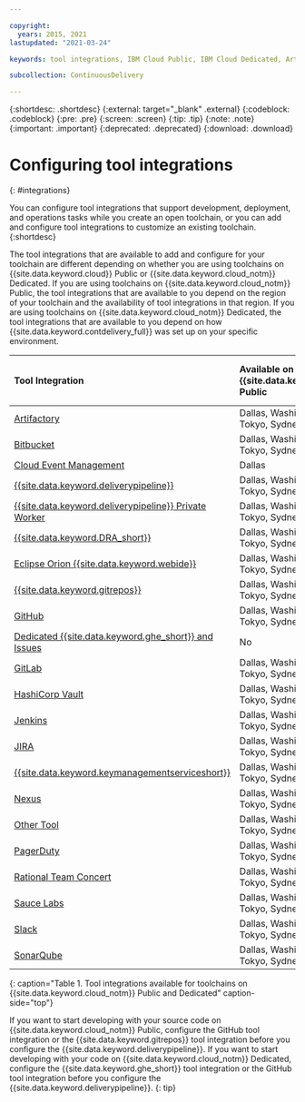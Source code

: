 ```yaml
---

copyright:
  years: 2015, 2021
lastupdated: "2021-03-24"

keywords: tool integrations, IBM Cloud Public, IBM Cloud Dedicated, Artifactory, Bitbucket, Cloud Event Management, Delivery Pipeline, DevOps Insights, Delivery Pipeline Private Worker, Eclipse Orion Web IDE, Git Repos and Issue Tracking, GitHub, Dedicated GitHub Enterprise and Issues, GitLab, Hashicorp Vault, Jenkins, JIRA, Key Protect, Nexus, Custom Tool, PagerDuty, Rational Team Concert, Sauce Labs, Slack, SonarQube

subcollection: ContinuousDelivery

---
```


{:shortdesc: .shortdesc}
{:external: target="_blank" .external}
{:codeblock: .codeblock}
{:pre: .pre}
{:screen: .screen}
{:tip: .tip}
{:note: .note}
{:important: .important}
{:deprecated: .deprecated}
{:download: .download}   

# Configuring tool integrations
{: #integrations}

You can configure tool integrations that support development, deployment, and operations tasks while you create an open toolchain, or you can add and configure tool integrations to customize an existing toolchain.  
{:shortdesc}

The tool integrations that are available to add and configure for your toolchain are different depending on whether you are using toolchains on {{site.data.keyword.cloud}} Public or {{site.data.keyword.cloud_notm}} Dedicated. If you are using toolchains on {{site.data.keyword.cloud_notm}} Public, the tool integrations that are available to you depend on the region of your toolchain and the availability of tool integrations in that region. If you are using toolchains on {{site.data.keyword.cloud_notm}} Dedicated, the tool integrations that are available to you depend on how {{site.data.keyword.contdelivery_full}} was set up on your specific environment.

|Tool Integration |Available on {{site.data.keyword.cloud_notm}} Public	|Available on {{site.data.keyword.cloud_notm}} Dedicated (Environment Dependent)|
|:----------|:------------------------------|:------------------|
|[Artifactory](/docs/services/ContinuousDelivery?topic=ContinuousDelivery-artifactory)		|Dallas, Washington, Frankfurt, Tokyo, Sydney, London		|Yes		|
|[Bitbucket](/docs/services/ContinuousDelivery?topic=ContinuousDelivery-bitbucket)		|Dallas, Washington, Frankfurt, Tokyo, Sydney, London		|No		|
|[Cloud Event Management](/docs/services/ContinuousDelivery?topic=ContinuousDelivery-cloudeventmanagement)		|Dallas		|No		|
|[{{site.data.keyword.deliverypipeline}}](/docs/services/ContinuousDelivery?topic=ContinuousDelivery-deliverypipeline) 		|Dallas, Washington, Frankfurt, Tokyo, Sydney, London	   	|Yes  		|
|[{{site.data.keyword.deliverypipeline}} Private Worker](/docs/services/ContinuousDelivery?topic=ContinuousDelivery-privateworker)			|Dallas, Washington, Frankfurt, Tokyo, Sydney, London		|No		|
|[{{site.data.keyword.DRA_short}}](/docs/services/ContinuousDelivery?topic=ContinuousDelivery-dra)		|Dallas, Washington, Frankfurt, Tokyo, Sydney, London		|No			|
|[Eclipse Orion {{site.data.keyword.webide}}](/docs/services/ContinuousDelivery?topic=ContinuousDelivery-webide)		|Dallas, Washington, Frankfurt, Tokyo, Sydney, London		|Yes			|
|[{{site.data.keyword.gitrepos}}](/docs/services/ContinuousDelivery?topic=ContinuousDelivery-grit)	|Dallas, Washington, Frankfurt, Tokyo, Sydney, London		|No		|
|[GitHub](/docs/services/ContinuousDelivery?topic=ContinuousDelivery-github)		|Dallas, Washington, Frankfurt, Tokyo, Sydney, London		|Yes		|
|[Dedicated {{site.data.keyword.ghe_short}} and Issues](/docs/services/ContinuousDelivery?topic=ContinuousDelivery-configghe)			|No		|Yes		|
|[GitLab](/docs/services/ContinuousDelivery?topic=ContinuousDelivery-gitlab)		|Dallas, Washington, Frankfurt, Tokyo, Sydney, London		|No		|
|[HashiCorp Vault](/docs/services/ContinuousDelivery?topic=ContinuousDelivery-hashicorpvault)		|Dallas, Washington, Frankfurt, Tokyo, Sydney, London		|Yes		|
|[Jenkins](/docs/services/ContinuousDelivery?topic=ContinuousDelivery-jenkins)	|Dallas, Washington, Frankfurt, Tokyo, Sydney, London		|Yes		|
|[JIRA](/docs/services/ContinuousDelivery?topic=ContinuousDelivery-jira)		|Dallas, Washington, Frankfurt, Tokyo, Sydney, London		|Yes		|
|[{{site.data.keyword.keymanagementserviceshort}}](/docs/services/ContinuousDelivery?topic=ContinuousDelivery-keyprotect)		|Dallas, Washington, Frankfurt, Tokyo, Sydney, London		|Yes		|
|[Nexus](/docs/services/ContinuousDelivery?topic=ContinuousDelivery-nexus)			|Dallas, Washington, Frankfurt, Tokyo, Sydney, London		|Yes		|
|[Other Tool](/docs/services/ContinuousDelivery?topic=ContinuousDelivery-othertool)			|Dallas, Washington, Frankfurt, Tokyo, Sydney, London		|Yes		|
|[PagerDuty](/docs/services/ContinuousDelivery?topic=ContinuousDelivery-pagerduty)			|Dallas, Washington, Frankfurt, Tokyo, Sydney, London		|Yes		|
|[Rational Team Concert](/docs/services/ContinuousDelivery?topic=ContinuousDelivery-rationalteamconcert)		|Dallas, Washington, Frankfurt, Tokyo, Sydney, London		|Yes		|
|[Sauce Labs](/docs/services/ContinuousDelivery?topic=ContinuousDelivery-saucelabs)		|Dallas, Washington, Frankfurt, Tokyo, Sydney, London		|No		|
|[Slack](/docs/services/ContinuousDelivery?topic=ContinuousDelivery-slack)		|Dallas, Washington, Frankfurt, Tokyo, Sydney, London		|Yes		|
|[SonarQube](/docs/services/ContinuousDelivery?topic=ContinuousDelivery-sonarqube)			|Dallas, Washington, Frankfurt, Tokyo, Sydney, London		|Yes		|
{: caption="Table 1. Tool integrations available for toolchains on {{site.data.keyword.cloud_notm}} Public and Dedicated" caption-side="top"}

If you want to start developing with your source code on {{site.data.keyword.cloud_notm}} Public, configure the GitHub tool integration or the {{site.data.keyword.gitrepos}} tool integration before you configure the {{site.data.keyword.deliverypipeline}}. If you want to start developing with your code on {{site.data.keyword.cloud_notm}} Dedicated, configure the {{site.data.keyword.ghe_short}} tool integration or the GitHub tool integration before you configure the {{site.data.keyword.deliverypipeline}}.
{: tip}
